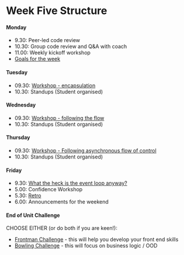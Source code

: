 # Week Five Structure

#### Monday

- 9.30: Peer-led code review
- 10.30: Group code review and Q&A with coach
- 11.00: Weekly kickoff workshop
- [Goals for the week](https://github.com/makersacademy/course/blob/master/thermostat/README.md#goals-for-the-week)

#### Tuesday
- 09.30: [Workshop - encapsulation](https://github.com/makersacademy/skills-workshops/tree/master/week-5/encapsulation_with_constructor_and_prototype_pattern)
- 10.30: Standups (Student organised)

#### Wednesday 
- 09.30: [Workshop - following the flow](https://github.com/makersacademy/skills-workshops/tree/master/week-5/following_the_flow_and_getting_visibility_in_javascript)
- 10.30: Standups (Student organised)

#### Thursday
- 09.30: [Workshop - Following asynchronous flow of control](https://github.com/makersacademy/skills-workshops/tree/master/week-5/callbacks_following_the_flow_of_control)
- 10.30: Standups (Student organised)
#### Friday
- 9.30: [What the heck is the event loop anyway?](https://www.youtube.com/watch?v=8aGhZQkoFbQ)
- 5.00: Confidence Workshop
- 5.30: [Retro](https://github.com/makersacademy/course/blob/master/pills/student_retrospective.md)
- 6.00: Announcements for the weekend

#### End of Unit Challenge
CHOOSE EITHER (or do both if you are keen!):
- [Frontman Challenge](https://github.com/makersacademy/frontman-challenge) - this will help you develop your front end skills
- [Bowling Challenge](https://github.com/makersacademy/bowling-challenge) - this will focus on business logic / OOD



